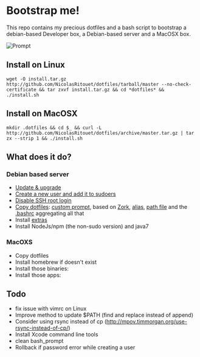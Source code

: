 # Bootstrap me!

This repo contains my precious dotfiles and a bash script to bootstrap a debian-based Developer box, a Debian-based server and a MacOSX box.

![Prompt](https://raw.githubusercontent.com/NicolasRitouet/nicolasritouet.github.io/master/images/Screenshot-zork-prompt.png)

## Install on Linux

````wget -O install.tar.gz http://github.com/NicolasRitouet/dotfiles/tarball/master --no-check-certificate && tar zxvf install.tar.gz && cd *dotfiles* && ./install.sh````

## Install on MacOSX

````mkdir .dotfiles && cd $_ && curl -L http://github.com/NicolasRitouet/dotfiles/archive/master.tar.gz | tar zx --strip 1 && ./install.sh````


## What does it do?
### Debian based server

- [Update & upgrade](https://github.com/NicolasRitouet/dotfiles/blob/master/install.sh#L209-215)
- [Create a new user and add it to sudoers](https://github.com/NicolasRitouet/dotfiles/blob/master/install.sh#L231-240)
- [Disable SSH root login](https://github.com/NicolasRitouet/dotfiles/blob/master/install.sh#L243-247)
- [Copy dotfiles](https://github.com/NicolasRitouet/dotfiles/blob/master/install.sh#L250-263): [custom prompt](https://github.com/NicolasRitouet/dotfiles/blob/master/.bash_prompt), based on [Zork](https://github.com/revans/bash-it/blob/master/themes/zork/zork.theme.bash), [alias](https://github.com/NicolasRitouet/dotfiles/blob/master/.bash_aliases), [path file](https://github.com/NicolasRitouet/dotfiles/blob/master/.bash_path) and the [.bashrc](https://github.com/NicolasRitouet/dotfiles/blob/master/.bashrc) aggregating all that
- Install [extras](https://github.com/NicolasRitouet/dotfiles/blob/master/devTools) 
- Install NodeJs/npm (the non-sudo version) and java7

### MacOXS
- Copy dotfiles
- Install homebrew if doesn't exist
- Install those binaries: 
- Install those apps:




## Todo
- fix issue with vimrc on Linux
- Improve method to update $PATH (find and replace instead of append)
- Consider using rsync instead of cp (http://mpov.timmorgan.org/use-rsync-instead-of-cp/)
- Install Xcode command line tools
- clean bash_prompt
- Rollback if password error while creating a user
